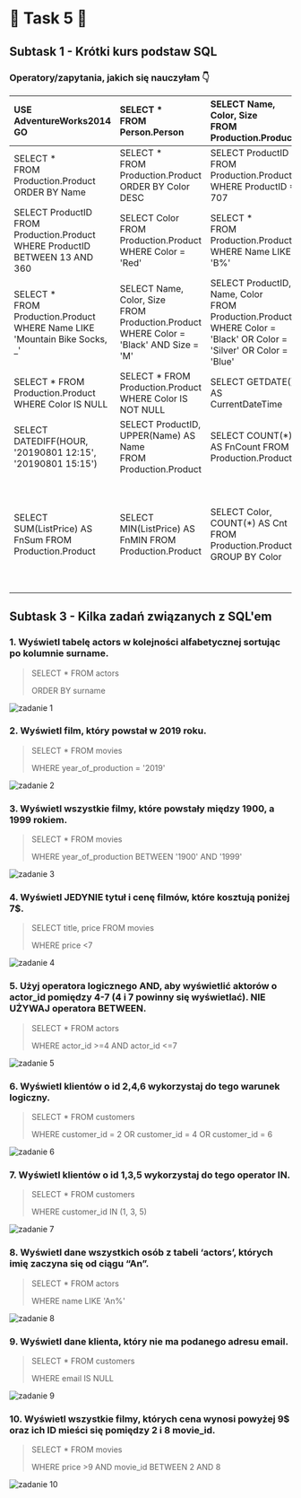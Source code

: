 # 🚀 **Task 5** 🚀

## **Subtask 1 - Krótki kurs podstaw SQL**

### Operatory/zapytania, jakich się nauczyłam 👇

|USE AdventureWorks2014<br/>GO|SELECT * <br/>FROM Person.Person|SELECT Name, Color, Size <br/>FROM Production.Product|SELECT ProductID AS ID <br/>FROM Production.Product|
|:- |:- |:- |:- |
|SELECT * <br/>FROM Production.Product<br/>ORDER BY Name|SELECT * <br/>FROM Production.Product<br/>ORDER BY Color DESC|SELECT ProductID <br/>FROM Production.Product <br/>WHERE ProductID = 707|SELECT ProductID, Name, Color <br/>FROM Production.Product<br/>WHERE ProductID > 100|
|SELECT ProductID <br/>FROM Production.Product<br/>WHERE ProductID BETWEEN 13 AND 360|SELECT Color <br/>FROM Production.Product<br/>WHERE Color = 'Red'|SELECT * <br/>FROM Production.Product<br/>WHERE Name LIKE 'B%'|SELECT * <br/>FROM Production.Product<br/>WHERE Name LIKE '%Bike%'|
|SELECT * <br/>FROM Production.Product<br/>WHERE Name LIKE 'Mountain Bike Socks, _'|SELECT Name, Color, Size <br/>FROM Production.Product<br/>WHERE Color = 'Black' AND Size = 'M'|SELECT ProductID, Name, Color <br/>FROM Production.Product<br/>WHERE Color = 'Black' OR Color = 'Silver' OR Color = 'Blue'|SELECT * <br/>FROM Production.Product <br/>WHERE Name LIKE '%Bike%' AND Color = 'White'|
|SELECT * FROM Production.Product<br/>WHERE Color IS NULL|SELECT * FROM Production.Product<br/>WHERE Color IS NOT NULL|SELECT GETDATE() AS CurrentDateTime|SELECT DATEDIFF(MONTH, '20190801', '20201201')|
SELECT DATEDIFF(HOUR, '20190801 12:15', '20190801 15:15')|SELECT ProductID, UPPER(Name) AS Name<br/>FROM Production.Product|SELECT COUNT(*) AS FnCount FROM Production.Product|SELECT ProductID, Name, Color AS Kolor, <br/>DATEDIFF(DAY, SellStartDate, GETDATE())<br/>FROM Production.Product|
|SELECT SUM(ListPrice) AS FnSum FROM Production.Product|SELECT MIN(ListPrice) AS FnMIN FROM Production.Product|SELECT Color, COUNT(*) AS Cnt<br/>FROM Production.Product<br/>GROUP BY Color|SELECT ProductID, p.Name, ps.Name, p.ProductSubcategoryID, ps.ProductSubcategoryID<br/>FROM Production.Product AS p<br/>JOIN Production.ProductSubcategory AS ps ON p.ProductSubcategoryID = ps.ProductSubcategoryID|


## **Subtask 3 - Kilka zadań związanych z SQL'em**
### 1. Wyświetl tabelę actors w kolejności alfabetycznej sortując po kolumnie surname.

> SELECT * FROM actors
> 
> ORDER BY surname

![zadanie 1](https://user-images.githubusercontent.com/122294284/218320541-a5f2d476-46e7-4afd-933a-92a171581fe0.png)


### 2. Wyświetl film, który powstał w 2019 roku.

>SELECT * FROM movies
>
>WHERE year_of_production = '2019'

![zadanie 2](https://user-images.githubusercontent.com/122294284/218320785-2ea7f22d-35ff-4764-8fa0-8bbde0992fc4.png)


### 3. Wyświetl wszystkie filmy, które powstały między 1900, a 1999 rokiem.

>SELECT * FROM movies
>
>WHERE year_of_production BETWEEN '1900' AND '1999'

![zadanie 3](https://user-images.githubusercontent.com/122294284/218321022-40aa15de-554f-4734-8153-f86be6b8f01e.png)


### 4. Wyświetl JEDYNIE tytuł i cenę filmów, które kosztują poniżej 7$.

>SELECT title, price FROM movies
>
>WHERE price <7

![zadanie 4](https://user-images.githubusercontent.com/122294284/218321234-845bb2a8-944d-471f-a6b8-e1afc4357ad8.png)


### 5. Użyj operatora logicznego AND, aby wyświetlić aktorów o actor_id pomiędzy 4-7 (4 i 7 powinny się wyświetlać). NIE UŻYWAJ operatora BETWEEN.

>SELECT * FROM actors
>
>WHERE actor_id >=4 AND actor_id <=7

![zadanie 5](https://user-images.githubusercontent.com/122294284/218321483-db6e822f-c533-41db-956f-bb18e04d3a03.png)


### 6. Wyświetl klientów o id 2,4,6 wykorzystaj do tego warunek logiczny.

>SELECT * FROM customers
>
>WHERE customer_id = 2 OR customer_id = 4 OR customer_id = 6

![zadanie 6](https://user-images.githubusercontent.com/122294284/218322384-475bb109-ca9c-43eb-af24-0c73630dc52c.png)


### 7. Wyświetl klientów o id 1,3,5 wykorzystaj do tego operator IN.

>SELECT * FROM customers
>
>WHERE customer_id IN (1, 3, 5)

![zadanie 7](https://user-images.githubusercontent.com/122294284/218322577-9e4203a4-6aca-4da6-86ac-80ddb32f58b0.png)


### 8. Wyświetl dane wszystkich osób z tabeli ‘actors’, których imię zaczyna się od ciągu “An”.

>SELECT * FROM actors
>
>WHERE name LIKE 'An%'

![zadanie 8](https://user-images.githubusercontent.com/122294284/218322887-30f5ea34-a6c4-41d8-8312-dfcab7ac3db6.png)

### 9. Wyświetl dane klienta, który nie ma podanego adresu email.

>SELECT * FROM customers
>
>WHERE email IS NULL

![zadanie 9](https://user-images.githubusercontent.com/122294284/218323052-49ee9aa7-0f8f-4d2d-a85c-9c0b71bba102.png)

### 10. Wyświetl wszystkie filmy, których cena wynosi powyżej 9$ oraz ich ID mieści się pomiędzy 2 i 8 movie_id.

>SELECT * FROM movies
>
>WHERE price >9 AND movie_id BETWEEN 2 AND 8

![zadanie 10](https://user-images.githubusercontent.com/122294284/218323337-d21a4f44-d731-4194-8e60-1e6ec6bf329c.png)






